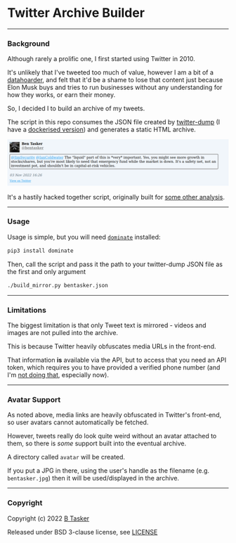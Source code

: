 # Twitter Archive Builder

----

### Background

Although rarely a prolific one, I first started using Twitter in 2010.

It's unlikely that I've tweeted too much of value, however I am a bit of a [datahoarder](https://www.reddit.com/r/DataHoarder/), and felt that it'd be a shame to lose that content just because Elon Musk buys and tries to run businesses without any understanding for how they works, or earn their money.

So, I decided I to build an archive of my tweets. 

The script in this repo consumes the JSON file created by [twitter-dump](https://github.com/pauldotknopf/twitter-dump) (I have a [dockerised version](https://github.com/bentasker/docker-twitter-dump)) and generates a static HTML archive.

![Tweet Screenshot](Docs/screenshot.png)

It's a hastily hacked together script, originally built for [some other analysis](https://projects.bentasker.co.uk/gils_projects/issue/jira-projects/MISC/5.html).


----

### Usage

Usage is simple, but you will need [`dominate`](https://github.com/Knio/dominate) installed:
```sh
pip3 install dominate
```

Then, call the script and pass it the path to your twitter-dump JSON file as the first and only argument
```sh
./build_mirror.py bentasker.json
```

----

### Limitations

The biggest limitation is that only Tweet text is mirrored - videos and images are not pulled into the archive.

This is because Twitter heavily obfuscates media URLs in the front-end.

That information **is** available via the API, but to access that you need an API token, which requires you to have provided a verified phone number (and I'm [not doing that](https://www.bentasker.co.uk/posts/blog/software-development/dont-require-users-to-provide-valid-phone-numbers.html), especially now).


----

### Avatar Support

As noted above, media links are heavily obfuscated in Twitter's front-end, so user avatars cannot automatically be fetched.

However, tweets really do look quite weird without an avatar attached to them, so there is *some* support built into the eventual archive.

A directory called `avatar` will be created.

If you put a JPG in there, using the user's handle as the filename (e.g. `bentasker.jpg`) then it will be used/displayed in the archive.


----

### Copyright

Copyright (c) 2022 [B Tasker](https://www.bentasker.co.uk/)

Released under BSD 3-clause license, see [LICENSE](LICENSE)

